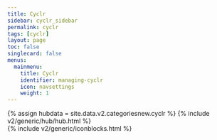 ```yaml
---
title: Cyclr
sidebar: cyclr_sidebar
permalink: cyclr
tags: [cyclr]
layout: page
toc: false
singlecard: false
menus:
  mainmenu:
    title: Cyclr
    identifier: managing-cyclr
    icon: navsettings
    weight: 1
---
```

{% assign hubdata = site.data.v2.categoriesnew.cyclr %}
{% include v2/generic/hub/hub.html %}	
{% include v2/generic/iconblocks.html %}	
